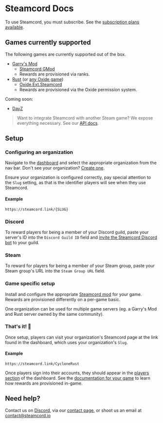 # Steamcord Docs

To use Steamcord, you must subscribe. See the [subscription plans available](https://steamcord.io/pricing).

## Games currently supported

The following games are currently supported out of the box.

* [Garry's Mod](https://gmod.facepunch.com/)
  * [Steamcord GMod](https://github.com/Steamcord/SteamcordGMod)
  * Rewards are provisioned via ranks.
* [Rust](https://rust.facepunch.com/) (or [any Oxide game](https://umod.org/games))
  * [Oxide.Ext.Steamcord](https://github.com/Steamcord/Oxide.Ext.Steamcord)
  * Rewards are provisioned via the Oxide permission system.

Coming soon:
* [DayZ](https://github.com/Steamcord/SteamcordDayZ)

> Want to integrate Steamcord with another Steam game? We expose everything necessary. See our [API docs](API.md).

## Setup

### Configuring an organization

Navigate to the [dashboard](https://steamcord.io/dashboard) and select the appropriate organization from the nav bar. Don't see your organization? [Create one](https://steamcord.io/orgs/new).

Ensure your organization is configured correctly, pay special attention to the `Slug` setting, as that is the identifier players will see when they use Steamcord.

#### Example

`https://steamcord.link/{SLUG}`

### Discord

To reward players for being a member of your Discord guild, paste your server's ID into the `Discord Guild ID` field and [invite the Steamcord Discord bot](https://steamcord.io/bot) to your guild.

### Steam

To reward for players for being a member of your Steam group, paste your Steam group's URL into the `Steam Group URL` field.

### Game specific setup

Install and configure the appropriate [Steamcord mod](#games-currently-supported) for your game. Rewards are provisioned differently on a per-game basic.

One organization can be used for multiple game servers (eg. a Garry's Mod and Rust server owned by the same community).

### That's it! 🎉

Once setup, players can visit your organization's Steamcord page at the link found in the dashboard, which uses your organization's `Slug`.

#### Example

`https://steamcord.link/CycloneRust`

Once players sign into their accounts, they should appear in the [players section](https://steamcord.io/dashboard/players) of the dashboard. See the [documentation for your game](#games-currently-supported) to learn how rewards are provisioned in-game.

## Need help?

Contact us on [Discord](https://steamcord.io/discord), via our [contact page](https://steamcord.io/contact), or shoot us an email at contact@steamcord.io

